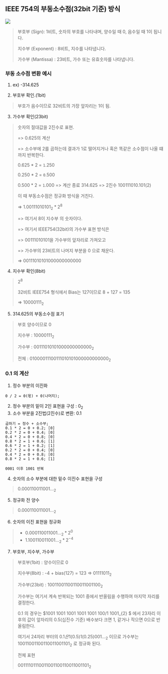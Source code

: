 ## IEEE 754의 부동소수점(32bit 기준) 방식
![](img/2022-03-24-16-44-24.png)

> 부호부 (Sign): 1비트, 숫자의 부호를 나타내며, 양수일 때 0, 음수일 때 1이 됩니다.
> 
> 지수부 (Exponent) : 8비트, 지수를 나타냅니다.
>
> 가수부 (Mantissa) : 23비트, 가수 또는 유효숫자를 나타냅니다.

### 부동 소수점 변환 예시
1. ex) -314.625

2. 부호부 확인.(1bit)
> 부호가 음수이므로 32비트의 가장 앞자리는 1이 됨.

3. 가수부 확인(23bit)
> 숫자의 절대값을 2진수로 표현.
>
> => 0.625의 계산
>
> => 소수부에 2를 곱하는데 결과가 1로 떨어지거나 혹은 똑같은 소수점이 나올 떄까지 반복한다.
>
> 0.625 * 2 = `1`.250
>
> 0.250 * 2 = `0`.500
>
> 0.500 * 2 = `1`.000 => 계산 종료
> 314.625 => 2진수 100111010.101(2)
>
> 이 때 부동소수점은 정규화 방식을 거친다.
>
> => $1.00111010101_{2} * 2^{8}$
>
> => 여기서 8이 지수부 의 숫자이다.
>
> => 여기서 IEEE754(32bit)의 가수부 표현 방식은
>
> => 00111010101을 가수부의 앞자리로 가져오고
>
> => 가수부의 23비트의 나머지 부분을 0 으로 채운다.
>
> => 00111010101000000000000

4. 지수부 확인(8bit)
> $2 ^{8}$
> 
> 32비트 IEEE754 형식에서 Bias는 127이므로 8 + 127 = 135
> 
> => $10000111_{2}$

5. 314.625의 부동소수점 표기

> 부호 양수이므로 0
>
> 지수부 : $10000111_{2}$
>
> 가수부 : $00111010101000000000000_{2}$
>
> 전체 : $01000011100111010101000000000000_{2}$

### 0.1 의 계산
1. 정수 부분의 이진화
```
0 / 2 = 0(몫) + 0(나머지);
```

2. 정수 부분의 밑이 2인 표현을 구성 : $0_{2}$
3. 소수 부분을 2진법(2진수)로 변환: 0.1
```
곱하기 = 정수 + 소수부;
0.1 * 2 = 0 + 0.2; [0]
0.2 * 2 = 0 + 0.4; [0]
0.4 * 2 = 0 + 0.8; [0]
0.8 * 2 = 1 + 0.6; [1]
0.6 * 2 = 1 + 0.2; [1]
0.2 * 2 = 0 + 0.4; [0]
0.4 * 2 = 0 + 0.8; [0]
0.8 * 2 = 1 + 0.6; [1]

0001 이후 1001 반복
```

4. 숫자의 소수 부분에 대한 밑수 이진수 표현을 구성
> $0.0001 1001 1001 ..._{2}$


5. 정규화 전 양수
> $0.0001 1001 1001 ..._{2}$


6. 숫자의 이진 표현을 정규화
> - $0.0001 1001 1001 ..._{2} * 2^0$
> - $1.1001 1001 1001 ..._{2} * 2^{-4}$


7. 부호부, 지수부, 가수부
> 부호부(1bit) : 양수이므로 0
>
> 지수부(8bit) : -4 + bias(127) = 123
=> $01111011_{2}$
>
> 가수부(23bit) : $1001100 11001100 11001100_{2}$
> 
> 가수부는 여기서 계속 반복되는 1001 중에서 반올림을 수행하여 마지막 자리를 결정한다. 
>
> 0.1 의 경우는 $1001 1001 1001 1001 1001 100/1 1001_{2} $ 에서 23자리 이후의 값이 앞자리의 0.5(십진수 기준) 배수보다 크면 1, 같거나 작으면 0으로 반올림한다. 
>
> 여기서 24자리 부터의 $0.1은 1(0.5)1(0.25)001..._{2}$ 이므로 가수부는 $1001 1001 1001 1001 1001 101_{2}$ 로 정규화 된다.
>
> 전체 표현
>
> $00111101 11001100 11001100 11001101_{2}$